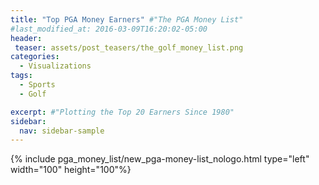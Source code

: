 ```yaml
---
title: "Top PGA Money Earners" #"The PGA Money List"
#last_modified_at: 2016-03-09T16:20:02-05:00
header:
 teaser: assets/post_teasers/the_golf_money_list.png
categories:
  - Visualizations
tags:
  - Sports
  - Golf

excerpt: #"Plotting the Top 20 Earners Since 1980"
sidebar:
  nav: sidebar-sample
---
```

{% include pga_money_list/new_pga-money-list_nologo.html type="left" width="100" height="100"%}
